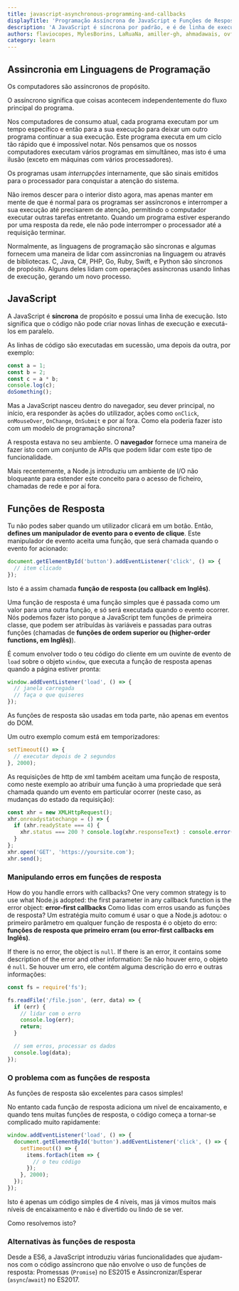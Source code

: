 ```yaml
---
title: javascript-asynchronous-programming-and-callbacks
displayTitle: 'Programação Assíncrona de JavaScript e Funções de Resposta'
description: 'A JavaScript é síncrona por padrão, e é de linha de execução única. Isto significa que o código não pode criar novas linhas de execução e executá-los em paralelo. Descubra o que código assíncrono significa e como se parece.'
authors: flaviocopes, MylesBorins, LaRuaNa, amiller-gh, ahmadawais, ovflowd, nazarepiedady
category: learn
---
```


## Assincronia em Linguagens de Programação

Os computadores são assíncronos de propósito.

O assíncrono significa que coisas acontecem independentemente do fluxo principal do programa.

Nos computadores de consumo atual, cada programa executam por um tempo específico e então para a sua execução para deixar um outro programa continuar a sua execução. Este programa executa em um ciclo tão rápido que é impossível notar. Nós pensamos que os nossos computadores executam vários programas em simultâneo, mas isto é uma ilusão (exceto em máquinas com vários processadores).

Os programas usam _interrupções_ internamente, que são sinais emitidos para o processador para conquistar a atenção do sistema.

Não iremos descer para o interior disto agora, mas apenas manter em mente de que é normal para os programas ser assíncronos e interromper a sua execução até precisarem de atenção, permitindo o computador executar outras tarefas entretanto. Quando um programa estiver esperando por uma resposta da rede, ele não pode interromper o processador até a requisição terminar.

Normalmente, as linguagens de programação são síncronas e algumas fornecem uma maneira de lidar com assincronias na linguagem ou através de bibliotecas. C, Java, C#, PHP, Go, Ruby, Swift, e Python são síncronos de propósito. Alguns deles lidam com operações assíncronas usando linhas de execução, gerando um novo processo.

## JavaScript

A JavaScript é **síncrona** de propósito e possui uma linha de execução. Isto significa que o código não pode criar novas linhas de execução e executá-los em paralelo.

As linhas de código são executadas em sucessão, uma depois da outra, por exemplo:

```js
const a = 1;
const b = 2;
const c = a * b;
console.log(c);
doSomething();
```

Mas a JavaScript nasceu dentro do navegador, seu dever principal, no início, era responder às ações do utilizador, ações como `onClick`, `onMouseOver`, `OnChange`, `OnSubmit` e por aí fora. Como ela poderia fazer isto com um modelo de programação síncrona?

A resposta estava no seu ambiente. O **navegador** fornece uma maneira de fazer isto com um conjunto de APIs que podem lidar com este tipo de funcionalidade.

Mais recentemente, a Node.js introduziu um ambiente de I/O não bloqueante para estender este conceito para o acesso de ficheiro, chamadas de rede e por aí fora.

## Funções de Resposta

Tu não podes saber quando um utilizador clicará em um botão. Então, **defines um manipulador de evento para o evento de clique**. Este manipulador de evento aceita uma função, que será chamada quando o evento for acionado:

```js
document.getElementById('button').addEventListener('click', () => {
  // item clicado
});
```

Isto é a assim chamada **função de resposta (ou callback em Inglês)**.

Uma função de resposta é uma função simples que é passada como um valor para uma outra função, e só será executada quando o evento ocorrer. Nós podemos fazer isto porque a JavaScript tem funções de primeira classe, que podem ser atribuídas às variáveis e passadas para outras funções (chamadas de **funções de ordem superior ou (higher-order functions, em Inglês)**).

É comum envolver todo o teu código do cliente em um ouvinte de evento de `load` sobre o objeto `window`, que executa a função de resposta apenas quando a página estiver pronta:

```js
window.addEventListener('load', () => {
  // janela carregada
  // faça o que quiseres
});
```

As funções de resposta são usadas em toda parte, não apenas em eventos do DOM.

Um outro exemplo comum está em temporizadores:

```js
setTimeout(() => {
  // executar depois de 2 segundos
}, 2000);
```

As requisições de http de xml também aceitam uma função de resposta, como neste exemplo ao atribuir uma função à uma propriedade que será chamada quando um evento em particular ocorrer (neste caso, as mudanças do estado da requisição):

```js
const xhr = new XMLHttpRequest();
xhr.onreadystatechange = () => {
  if (xhr.readyState === 4) {
    xhr.status === 200 ? console.log(xhr.responseText) : console.error('error');
  }
};
xhr.open('GET', 'https://yoursite.com');
xhr.send();
```

### Manipulando erros em funções de resposta

How do you handle errors with callbacks? One very common strategy is to use what Node.js adopted: the first parameter in any callback function is the error object: **error-first callbacks**
Como lidas com erros usando as funções de resposta? Um estratégia muito comum é usar o que a Node.js adotou: o primeiro parâmetro em qualquer função de resposta é o objeto do erro: **funções de resposta que primeiro erram (ou error-first callbacks em Inglês)**.

If there is no error, the object is `null`. If there is an error, it contains some description of the error and other information:
Se não houver erro, o objeto é `null`. Se houver um erro, ele contém alguma descrição do erro e outras informações:

```js
const fs = require('fs');

fs.readFile('/file.json', (err, data) => {
  if (err) {
    // lidar com o erro
    console.log(err);
    return;
  }

  // sem erros, processar os dados
  console.log(data);
});
```

### O problema com as funções de resposta

As funções de resposta são excelentes para casos simples!

No entanto cada função de resposta adiciona um nível de encaixamento, e quando tens muitas funções de resposta, o código começa a tornar-se complicado muito rapidamente:

```js
window.addEventListener('load', () => {
  document.getElementById('button').addEventListener('click', () => {
    setTimeout(() => {
      items.forEach(item => {
        // o teu código
      });
    }, 2000);
  });
});
```

Isto é apenas um código simples de 4 níveis, mas já vimos muitos mais níveis de encaixamento e não é divertido ou lindo de se ver.

Como resolvemos isto?

### Alternativas às funções de resposta

Desde a ES6, a JavaScript introduziu várias funcionalidades que ajudam-nos com o código assíncrono que não envolve o uso de funções de resposta: Promessas (`Promise`) no ES2015 e Assincronizar/Esperar (`async`/`await`) no ES2017.

